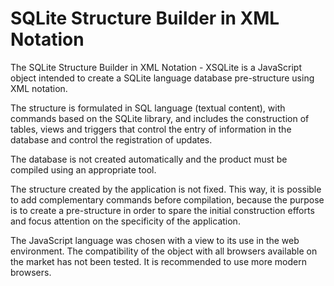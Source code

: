 # SQLite Structure Builder in XML Notation

The SQLite Structure Builder in XML Notation - XSQLite is a JavaScript object intended to create a SQLite language database pre-structure using XML notation.

The structure is formulated in SQL language (textual content), with commands based on the SQLite library, and includes the construction of tables, views and triggers that control the entry of information in the database and control the registration of updates.

The database is not created automatically and the product must be compiled using an appropriate tool.

The structure created by the application is not fixed. This way, it is possible to add complementary commands before compilation, because the purpose is to create a pre-structure in order to spare the initial construction efforts and focus attention on the specificity of the application.

The JavaScript language was chosen with a view to its use in the web environment. The compatibility of the object with all browsers available on the market has not been tested. It is recommended to use more modern browsers.
